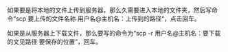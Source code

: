 如果要是将本地的文件上传到服务器，那么久需要进入本地的文件夹，然后写命令“scp  要上传的文件名称    用户名@主机名：上传到的路径“，点击回车。

如果是从服务器上下载文件，那么要写的命令为“scp -r  用户名@主机名：要下载的文见路径   要保存的位置”，回车。
